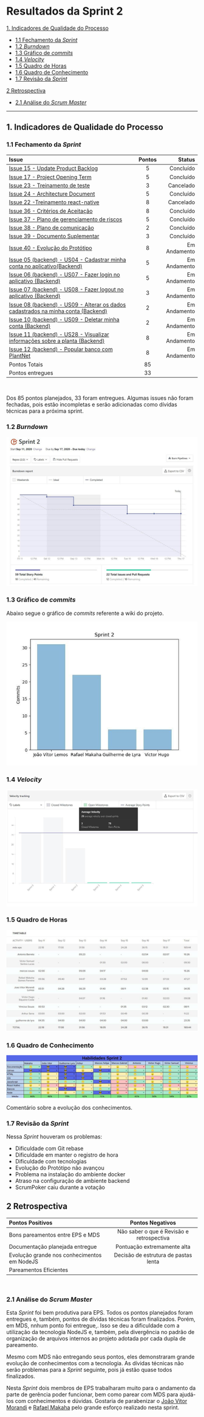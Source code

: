 # Resultados da Sprint 2

[1. Indicadores de Qualidade do Processo](#1-indicadores-de-qualidade-do-processo)
  - [1.1 Fechamento da _Sprint_](#11-fechamento-da-sprint)
  - [1.2 _Burndown_](#12-burndown)
  - [1.3 Gráfico de _commits_](#13-gráfico-de-commits)
  - [1.4 _Velocity_](#14-velocity)
  - [1.5 Quadro de Horas](#15-quadro-de-horas)
  - [1.6 Quadro de Conhecimento](#16-quadro-de-conhecimento)
  - [1.7 Revisão da _Sprint_](#17-revisão-da-sprint)
  
[2 Retrospectiva](#2-retrospectiva)
  - [2.1 Análise do _Scrum Master_](#21-análise-do-scrum-master) 

------

## 1. Indicadores de Qualidade do Processo

### 1.1 Fechamento da _Sprint_
| Issue       | Pontos     | Status     |
| :------------- | :----------: | -----------: |
| [Issue 15 - Update Product Backlog](https://github.com/fga-eps-mds/2020.1-Grupo2-wiki/issues/15)| 5 | Concluído|
| [Issue 17 - Project Opening Term](https://github.com/fga-eps-mds/2020.1-Grupo2-wiki/issues/17)| 5 | Concluído|
| [Issue 23 - Treinamento de teste](https://github.com/fga-eps-mds/2020.1-Grupo2-wiki/issues/23)| 3 | Cancelado |
| [Issue 24 - Architecture Document](https://github.com/fga-eps-mds/2020.1-Grupo2-wiki/issues/24)| 5 | Concluído|
| [Issue 22 -Treinamento react-native](https://github.com/fga-eps-mds/2020.1-Grupo2-wiki/issues/22)| 8 | Cancelado|
| [Issue 36 - Critérios de Aceitação](https://github.com/fga-eps-mds/2020.1-Grupo2-wiki/issues/36)| 8 | Concluído |
| [Issue 37 - Plano de gerenciamento de riscos](https://github.com/fga-eps-mds/2020.1-Grupo2-wiki/issues/37)| 5 | Concluído|
| [Issue 38 - Plano de comunicação](https://github.com/fga-eps-mds/2020.1-Grupo2-wiki/issues/38)| 2 | Concluído|
| [Issue 39 - Documento Suplementar](https://github.com/fga-eps-mds/2020.1-Grupo2-wiki/issues/39)| 3 | Concluído|
| [Issue 40 - Evolução do Protótipo](https://github.com/fga-eps-mds/2020.1-Grupo2-wiki/issues/40)| 8 | Em Andamento|
| [Issue 05 (backend) - US04 - Cadastrar minha conta no aplicativo(Backend)](https://github.com/fga-eps-mds/2020.1-Grupo2-BackEnd/issues/5)| 5 | Em Andamento|
| [Issue 06 (backend) - US07 - Fazer login no aplicativo (Backend)](https://github.com/fga-eps-mds/2020.1-Grupo2-FrontEnd/issues/6)| 5 | Em Andamento|
| [Issue 07 (backend) - US08 - Fazer logout no aplicativo (Backend)](https://github.com/fga-eps-mds/2020.1-Grupo2-BackEnd/issues/7)| 3 | Em Andamento|
| [Issue 08 (backend) - US09 - Alterar os dados cadastrados na minha conta (Backend)](https://github.com/fga-eps-mds/2020.1-Grupo2-BackEnd/issues/8) | 2 | Em Andamento|
| [Issue 10 (backend) - US09 - Deletar minha conta (Backend)](https://github.com/fga-eps-mds/2020.1-Grupo2-BackEnd/issues/10)| 2 | Em Andamento|
| [Issue 11 (backend) - US28 - Visualizar informações sobre a planta (Backend)](https://github.com/fga-eps-mds/2020.1-Grupo2-BackEnd/issues/11)| 8 | Em Andamento|
| [Issue 12 (backend) - Popular banco com PlantNet](https://github.com/fga-eps-mds/2020.1-Grupo2-BackEnd/issues/12)| 8 | Em Andamento|
| Pontos Totais | 85 | |
| Pontos entregues | 33 |  |

<br/>

Dos 85 pontos planejados, 33 foram entregues. Algumas issues não foram fechadas, pois estão incompletas e serão adicionadas como dívidas técnicas para a próxima sprint.

### 1.2 _Burndown_

![](img/burndown.jpg)

### 1.3 Gráfico de _commits_

Abaixo segue o gráfico de _commits_ referente a wiki do projeto.

![](img/commits_wiki_sprint2.jpg)

### 1.4 _Velocity_

![](img/velocity.jpg)

### 1.5 Quadro de Horas

![](img/hours.jpg)

### 1.6 Quadro de Conhecimento

![](img/knowledge_box.jpg)

Comentário sobre a evolução dos conhecimentos.
<br>

### 1.7 Revisão da _Sprint_

Nessa _Sprint_ houveram os problemas:

* Dificuldade com Git rebase
* Dificuldade em manter o registro de hora
* Dificuldade com tecnologias
* Evolução do Protótipo não avançou
* Problema na instalação do ambiente docker
* Atraso na configuração de ambiente backend
* ScrumPoker caiu durante a votação

## 2 Retrospectiva

| Pontos Positivos | Pontos Negativos |
| :------------- | :----------: |
| Bons pareamentos entre EPS e MDS | Não saber o que é Revisão e retrospectiva |
| Documentação planejada entregue | Pontuação extremamente alta |
| Evolução grande nos conhecimentos em NodeJS | Decisão de estrutura de pastas lenta |
| Pareamentos Eficientes |  |


<br>

### 2.1 Análise do _Scrum Master_

Esta _Sprint_ foi bem produtiva para EPS. Todos os pontos planejados foram entregues e, também, pontos de dívidas técnicas foram finalizados. Porém, em MDS, nnhum ponto foi entregue,. Isso se deu a dificuldade com a utilização da tecnologia NodeJS e, também, pela divergência no padrão de organização de arquivos internos ao projeto adotada por cada dupla de pareamento.

Mesmo com MDS não entregando seus pontos, eles demonstraram grande evolução de conhecimentos com a tecnologia. As dívidas técnicas não serão problemas para a _Sprint_ seguinte, pois já estão quase todos finalizados.

Nesta _Sprint_ dois membros de EPS trabalharam muito para o andamento da parte de gerência poder funcionar, bem como parear com MDS para ajudá-los com conhecimentos e dúvidas. Gostaria de parabenizar o [João Vitor Morandi](http://github.com/joaovitorml) e [Rafael Makaha](http://github.com/rafaelmakaha) pelo grande esforço realizado nesta sprint.

